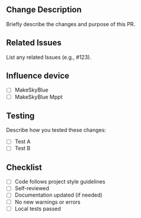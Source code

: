 ## Change Description
Briefly describe the changes and purpose of this PR.

## Related Issues
List any related Issues (e.g., #123).

## Influence device

- [ ] MakeSkyBlue
- [ ] MakeSkyBlue Mppt

## Testing
Describe how you tested these changes:
- [ ] Test A
- [ ] Test B

## Checklist
- [ ] Code follows project style guidelines
- [ ] Self-reviewed
- [ ] Documentation updated (if needed)
- [ ] No new warnings or errors
- [ ] Local tests passed
